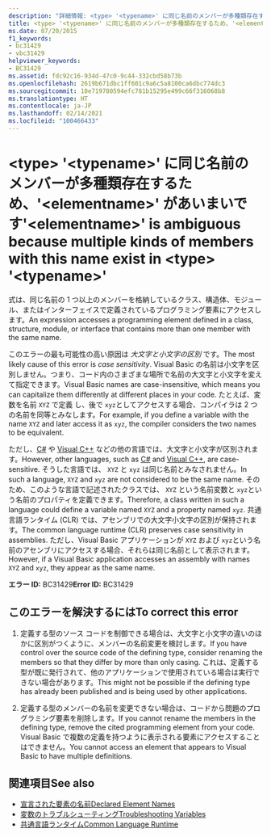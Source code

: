 ```yaml
---
description: "詳細情報: <type> '<typename>' に同じ名前のメンバーが多種類存在するため、'<elementname>' があいまいです"
title: <type> '<typename>' に同じ名前のメンバーが多種類存在するため、'<elementname>' があいまいです
ms.date: 07/20/2015
f1_keywords:
- bc31429
- vbc31429
helpviewer_keywords:
- BC31429
ms.assetid: fdc92c16-934d-47c0-9c44-332cbd58b73b
ms.openlocfilehash: 2619b671dbc1ff601c9a6c5a8100ca6dbc774dc3
ms.sourcegitcommit: 10e719780594efc781b15295e499c66f316068b8
ms.translationtype: HT
ms.contentlocale: ja-JP
ms.lasthandoff: 02/14/2021
ms.locfileid: "100466433"
---
```

# <a name="elementname-is-ambiguous-because-multiple-kinds-of-members-with-this-name-exist-in-type-typename"></a><span data-ttu-id="94cb2-103">\<type> '\<typename>' に同じ名前のメンバーが多種類存在するため、'\<elementname>' があいまいです</span><span class="sxs-lookup"><span data-stu-id="94cb2-103">'\<elementname>' is ambiguous because multiple kinds of members with this name exist in \<type> '\<typename>'</span></span>

<span data-ttu-id="94cb2-104">式は、同じ名前の 1 つ以上のメンバーを格納しているクラス、構造体、モジュール、またはインターフェイスで定義されているプログラミング要素にアクセスします。</span><span class="sxs-lookup"><span data-stu-id="94cb2-104">An expression accesses a programming element defined in a class, structure, module, or interface that contains more than one member with the same name.</span></span>  
  
 <span data-ttu-id="94cb2-105">このエラーの最も可能性の高い原因は *大文字と小文字の区別* です。</span><span class="sxs-lookup"><span data-stu-id="94cb2-105">The most likely cause of this error is *case sensitivity*.</span></span> <span data-ttu-id="94cb2-106">Visual Basic の名前は小文字を区別しません。つまり、コード内のさまざまな場所で名前の大文字と小文字を変えて指定できます。</span><span class="sxs-lookup"><span data-stu-id="94cb2-106">Visual Basic names are case-insensitive, which means you can capitalize them differently at different places in your code.</span></span> <span data-ttu-id="94cb2-107">たとえば、変数を名前 `XYZ` で定義 し、後で `xyz`としてアクセスする場合、コンパイラは 2 つの名前を同等とみなします。</span><span class="sxs-lookup"><span data-stu-id="94cb2-107">For example, if you define a variable with the name `XYZ` and later access it as `xyz`, the compiler considers the two names to be equivalent.</span></span>  
  
 <span data-ttu-id="94cb2-108">ただし、[C#](../../csharp/index.yml) や [Visual C++](/cpp/index) などの他の言語では、大文字と小文字が区別されます。</span><span class="sxs-lookup"><span data-stu-id="94cb2-108">However, other languages, such as [C#](../../csharp/index.yml) and [Visual C++](/cpp/index), are case-sensitive.</span></span> <span data-ttu-id="94cb2-109">そうした言語では、 `XYZ` と `xyz` は同じ名前とみなされません。</span><span class="sxs-lookup"><span data-stu-id="94cb2-109">In such a language, `XYZ` and `xyz` are not considered to be the same name.</span></span> <span data-ttu-id="94cb2-110">そのため、このような言語で記述されたクラスでは、 `XYZ` という名前変数と `xyz`という名前のプロパティを定義できます。</span><span class="sxs-lookup"><span data-stu-id="94cb2-110">Therefore, a class written in such a language could define a variable named `XYZ` and a property named `xyz`.</span></span> <span data-ttu-id="94cb2-111">共通言語ランタイム (CLR) では、アセンブリでの大文字小文字の区別が保持されます。</span><span class="sxs-lookup"><span data-stu-id="94cb2-111">The common language runtime (CLR) preserves case sensitivity in assemblies.</span></span> <span data-ttu-id="94cb2-112">ただし、Visual Basic アプリケーションが `XYZ` および `xyz`という名前のアセンブリにアクセスする場合、それらは同じ名前として表示されます。</span><span class="sxs-lookup"><span data-stu-id="94cb2-112">However, if a Visual Basic application accesses an assembly with names `XYZ` and `xyz`, they appear as the same name.</span></span>  
  
 <span data-ttu-id="94cb2-113">**エラー ID:** BC31429</span><span class="sxs-lookup"><span data-stu-id="94cb2-113">**Error ID:** BC31429</span></span>  
  
## <a name="to-correct-this-error"></a><span data-ttu-id="94cb2-114">このエラーを解決するには</span><span class="sxs-lookup"><span data-stu-id="94cb2-114">To correct this error</span></span>  
  
1. <span data-ttu-id="94cb2-115">定義する型のソース コードを制御できる場合は、大文字と小文字の違いのほかに区別がつくように、メンバーの名前変更を検討します。</span><span class="sxs-lookup"><span data-stu-id="94cb2-115">If you have control over the source code of the defining type, consider renaming the members so that they differ by more than only casing.</span></span> <span data-ttu-id="94cb2-116">これは、定義する型が既に発行されて、他のアプリケーションで使用されている場合は実行できない場合があります。</span><span class="sxs-lookup"><span data-stu-id="94cb2-116">This might not be possible if the defining type has already been published and is being used by other applications.</span></span>  
  
2. <span data-ttu-id="94cb2-117">定義する型のメンバーの名前を変更できない場合は、コードから問題のプログラミング要素を削除します。</span><span class="sxs-lookup"><span data-stu-id="94cb2-117">If you cannot rename the members in the defining type, remove the cited programming element from your code.</span></span> <span data-ttu-id="94cb2-118">Visual Basic で複数の定義を持つように表示される要素にアクセスすることはできません。</span><span class="sxs-lookup"><span data-stu-id="94cb2-118">You cannot access an element that appears to Visual Basic to have multiple definitions.</span></span>  
  
## <a name="see-also"></a><span data-ttu-id="94cb2-119">関連項目</span><span class="sxs-lookup"><span data-stu-id="94cb2-119">See also</span></span>

- [<span data-ttu-id="94cb2-120">宣言された要素の名前</span><span class="sxs-lookup"><span data-stu-id="94cb2-120">Declared Element Names</span></span>](../programming-guide/language-features/declared-elements/declared-element-names.md)
- [<span data-ttu-id="94cb2-121">変数のトラブルシューティング</span><span class="sxs-lookup"><span data-stu-id="94cb2-121">Troubleshooting Variables</span></span>](../programming-guide/language-features/variables/troubleshooting-variables.md)
- [<span data-ttu-id="94cb2-122">共通言語ランタイム</span><span class="sxs-lookup"><span data-stu-id="94cb2-122">Common Language Runtime</span></span>](../../standard/clr.md)
